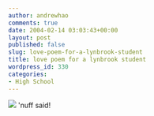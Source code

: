 ```yaml
---
author: andrewhao
comments: true
date: 2004-02-14 03:03:43+00:00
layout: post
published: false
slug: love-poem-for-a-lynbrook-student
title: love poem for a lynbrook student
wordpress_id: 330
categories:
- High School
---
```


![](http://www.g9labs.com/img/blog/vertigoguys.jpg)
'nuff said!
